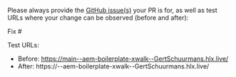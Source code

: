 Please always provide the [GitHub issue(s)](../issues) your PR is for, as well as test URLs where your change can be observed (before and after):

Fix #<gh-issue-id>

Test URLs:
- Before: https://main--aem-boilerplate-xwalk--GertSchuurmans.hlx.live/
- After: https://<branch>--aem-boilerplate-xwalk--GertSchuurmans.hlx.live/
